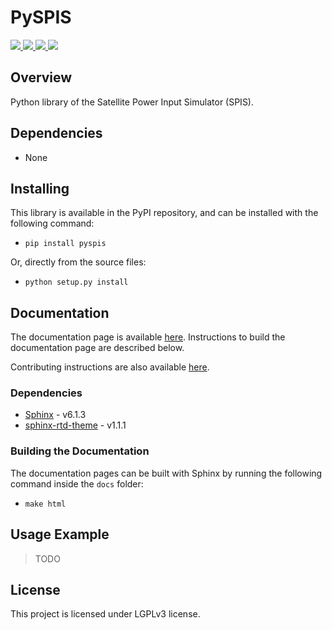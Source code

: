 # PySPIS

<a href="https://pypi.org/project/pyspis/">
    <img src="https://img.shields.io/pypi/v/pyspis?style=for-the-badge">
</a>
<a href="https://pypi.org/project/pyspis/">
    <img src="https://img.shields.io/pypi/pyversions/pyspis?style=for-the-badge">
</a>
<a href="https://github.com/mgm8/pyspis/blob/main/LICENSE">
    <img src="https://img.shields.io/github/license/mgm8/pyspis?style=for-the-badge">
</a>
<a href="https://github.com/mgm8/pyspis/actions">
    <img src="https://img.shields.io/github/actions/workflow/status/mgm8/pyspis/test.yml?style=for-the-badge">
</a>

## Overview

Python library of the Satellite Power Input Simulator (SPIS).

## Dependencies

* None

## Installing

This library is available in the PyPI repository, and can be installed with the following command:

* ```pip install pyspis```

Or, directly from the source files:

* ```python setup.py install```

## Documentation

The documentation page is available [here](https://mgm8.github.io/pyspis/). Instructions to build the documentation page are described below.

Contributing instructions are also available [here](https://github.com/mgm8/pyspis/blob/main/CONTRIBUTING.md).

### Dependencies

* [Sphinx](https://pypi.org/project/Sphinx/) - v6.1.3
* [sphinx-rtd-theme](https://pypi.org/project/sphinx-rtd-theme/) - v1.1.1

### Building the Documentation

The documentation pages can be built with Sphinx by running the following command inside the ``docs`` folder:

* ```make html```

## Usage Example

> TODO

## License

This project is licensed under LGPLv3 license.
